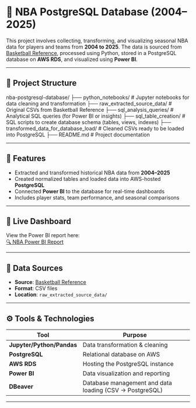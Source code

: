 # 🏀 NBA PostgreSQL Database (2004–2025)

This project involves collecting, transforming, and visualizing seasonal NBA data for players and teams from **2004 to 2025**. The data is sourced from [Basketball Reference](https://www.basketball-reference.com/), processed using Python, stored in a PostgreSQL database on **AWS RDS**, and visualized using **Power BI**.

---

## 📁 Project Structure

nba-postgresql-database/
├── python_notebooks/ # Jupyter notebooks for data cleaning and transformation
├── raw_extracted_source_data/ # Original CSVs from Basketball Reference
├── sql_analysis_queries/ # Analytical SQL queries (for Power BI or insights)
├── sql_table_creation/ # SQL scripts to create database schema (tables, views, indexes)
├── transformed_data_for_database_load/ # Cleaned CSVs ready to be loaded into PostgreSQL
├── README.md # Project documentation

---

## 📌 Features

- Extracted and transformed historical NBA data from **2004–2025**
- Created normalized tables and loaded data into AWS-hosted **PostgreSQL**
- Connected **Power BI** to the database for real-time dashboards
- Includes player stats, team performance, and seasonal comparisons

---

## 🔗 Live Dashboard

View the Power BI report here:  
[🔍 NBA Power BI Report](https://app.powerbi.com/view?r=eyJrIjoiMDUxNmVjNGYtNzQ3My00OGUxLWFhYTMtMjc3NDk5OTEwYmNlIiwidCI6IjljZjNkNGIxLTBiZTYtNGI4NS1iOTVkLWY4NjRkMmUxN2Q2OCIsImMiOjF9)

---

## 💾 Data Sources

- **Source**: [Basketball Reference](https://www.basketball-reference.com/)
- **Format**: CSV files
- **Location**: `raw_extracted_source_data/`

---

## ⚙️ Tools & Technologies

| Tool                   | Purpose                                           |
|------------------------|---------------------------------------------------|
| **Jupyter/Python/Pandas** | Data transformation & cleaning                |
| **PostgreSQL**         | Relational database on AWS                        |
| **AWS RDS**            | Hosting the PostgreSQL instance                   |
| **Power BI**           | Data visualization and reporting                  |
| **DBeaver**            | Database management and data loading (CSV → PostgreSQL) |

---
